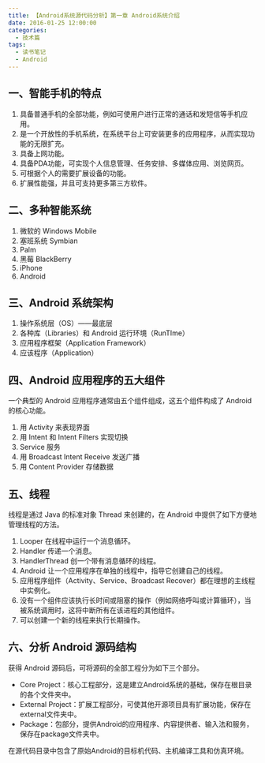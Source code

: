 ```yaml
---
title: 【Android系统源代码分析】第一章 Android系统介绍
date: 2016-01-25 12:00:00
categories:
  - 技术篇
tags:
  - 读书笔记
  - Android
---
```


## 一、智能手机的特点
1. 具备普通手机的全部功能，例如可使用户进行正常的通话和发短信等手机应用。
2. 是一个开放性的手机系统，在系统平台上可安装更多的应用程序，从而实现功能的无限扩充。
3. 具备上网功能。
4. 具备PDA功能，可实现个人信息管理、任务安排、多媒体应用、浏览网页。
5. 可根据个人的需要扩展设备的功能。
6. 扩展性能强，并且可支持更多第三方软件。

## 二、多种智能系统
1. 微软的 Windows Mobile
2. 塞班系统 Symbian
3. Palm
4. 黑莓 BlackBerry
5. iPhone
6. Android

## 三、Android 系统架构
1. 操作系统层（OS）——最底层
2. 各种库（Libraries）和 Android 运行环境（RunTIme）
3. 应用程序框架（Application Framework）
4. 应该程序（Application）

## 四、Android 应用程序的五大组件
一个典型的 Android 应用程序通常由五个组件组成，这五个组件构成了 Android 的核心功能。

1. 用 Activity 来表现界面
2. 用 Intent 和 Intent Filters 实现切换
3. Service 服务
4. 用 Broadcast Intent Receive 发送广播
5. 用 Content Provider 存储数据

## 五、线程
线程是通过 Java 的标准对象 Thread 来创建的，在 Android 中提供了如下方便地管理线程的方法。

1. Looper 在线程中运行一个消息循环。
2. Handler 传递一个消息。
3. HandlerThread 创一个带有消息循环的线程。
4. Android 让一个应用程序在单独的线程中，指导它创建自己的线程。
5. 应用程序组件（Activity、Service、Broadcast Recover）都在理想的主线程中实例化。
6. 没有一个组件应该执行长时间或阻塞的操作（例如网络呼叫或计算循环），当被系统调用时，这将中断所有在该进程的其他组件。
7. 可以创建一个新的线程来执行长期操作。

## 六、分析 Android 源码结构
获得 Android 源码后，可将源码的全部工程分为如下三个部分。

* Core Project：核心工程部分，这是建立Android系统的基础，保存在根目录的各个文件夹中。
* External Project：扩展工程部分，可使其他开源项目具有扩展功能，保存在external文件夹中。
* Package：包部分，提供Android的应用程序、内容提供者、输入法和服务，保存在package文件夹中。

在源代码目录中包含了原始Android的目标机代码、主机编译工具和仿真环境。